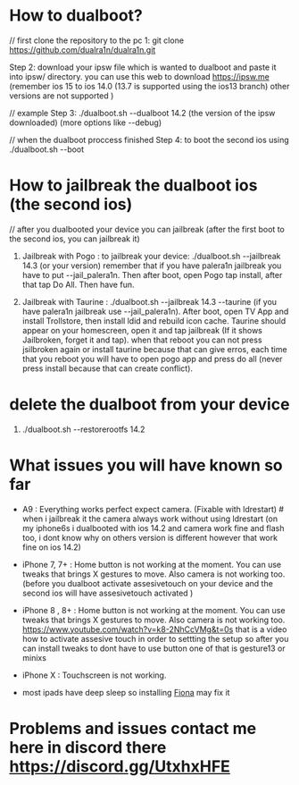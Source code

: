 # How to dualboot?

// first clone the repository to the pc
1: git clone https://github.com/dualra1n/dualra1n.git

Step 2: download your ipsw file which is wanted to dualboot and paste it into ipsw/ directory. you can use this web to download https://ipsw.me (remember ios 15 to ios 14.0 (13.7 is supported using the ios13 branch) other versions are not supported )

// example 
Step 3: ./dualboot.sh --dualboot 14.2  (the version of the ipsw downloaded) (more options like --debug)

// when the dualboot proccess finished
Step 4: to boot the second ios using ./dualboot.sh --boot


# How to jailbreak the dualboot ios (the second ios)

// after you dualbooted your device you can jailbreak (after the first boot to the second ios, you can jailbreak it) 

1) Jailbreak with Pogo : to jailbreak your device: ./dualboot.sh --jailbreak 14.3 (or your version) remember that if you have palera1n jailbreak you have to put --jail_palera1n. Then after boot, open Pogo tap install, after that tap Do All. Then have fun.

2) Jailbreak with Taurine :  ./dualboot.sh --jailbreak 14.3 --taurine (if you have palera1n jailbreak use --jail_palera1n). After boot, open TV App and install Trollstore, then install ldid and rebuild icon cache. Taurine should appear on your homescreen, open it and tap jailbreak (If it shows Jailbroken, forget it and tap). when that reboot you can not press jsilbroken again or install taurine because that can give erros, each time that you reboot you will have to open pogo app and press do all (never press install because that can create conflict).

# delete the dualboot from your device
1) ./dualboot.sh --restorerootfs 14.2


# What issues you will have known so far

- A9 : Everything works perfect expect camera. (Fixable with ldrestart) # when i jailbreak it the camera always work without using ldrestart (on my iphone6s i dualbooted with ios 14.2 and camera work fine and flash too, i dont know why on others version is different however that work fine on ios 14.2)


- iPhone 7, 7+ : Home button is not working at the moment. You can use tweaks that brings X gestures to move. Also camera is not working too. (before you dualboot activate assesivetouch on your device and the second ios will have assesivetouch activated )

- iPhone 8 , 8+ : Home button is not working at the moment. You can use tweaks that brings X gestures to move. Also camera is not working too. https://www.youtube.com/watch?v=k8-2NhCcVMg&t=0s that is a video how to activate assesive touch in order to settting the setup so after you can install tweaks to dont have to use button one of that is gesture13 or minixs

- iPhone X : Touchscreen is not working.

- most ipads have deep sleep so installing [Fiona](https://www.ios-repo-updates.com/repository/julioverne-s-repo/package/com.julioverne.fiona/) may fix it 


# Problems and issues contact me here in discord there https://discord.gg/UtxhxHFE
